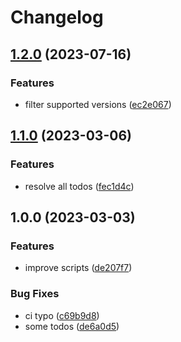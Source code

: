 # Changelog

## [1.2.0](https://github.com/aschiavon91/asdf-typos/compare/v1.1.0...v1.2.0) (2023-07-16)

### Features

* filter supported versions ([ec2e067](https://github.com/aschiavon91/asdf-typos/commit/ec2e067934a61bd02800a75db6d629614db8caf4))

## [1.1.0](https://www.github.com/aschiavon91/asdf-typos/compare/v1.0.0...v1.1.0) (2023-03-06)


### Features

* resolve all todos ([fec1d4c](https://www.github.com/aschiavon91/asdf-typos/commit/fec1d4cd2caee2bdfd30954cb29e9002dd131a0d))

## 1.0.0 (2023-03-03)


### Features

* improve scripts ([de207f7](https://www.github.com/aschiavon91/asdf-typos/commit/de207f7f8528d686e0fddc53edad79cf090de43c))


### Bug Fixes

* ci typo ([c69b9d8](https://www.github.com/aschiavon91/asdf-typos/commit/c69b9d8d24841e983575f7a09323c825df92c9ce))
* some todos ([de6a0d5](https://www.github.com/aschiavon91/asdf-typos/commit/de6a0d55a8c804226b0d712bf451483f6e8a3d63))
